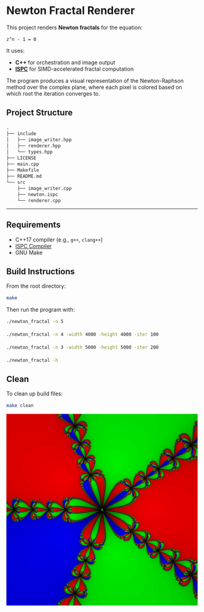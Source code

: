 # Newton Fractal Renderer

This project renders **Newton fractals** for the equation:

```
z^n - 1 = 0
```

It uses:
- **C++** for orchestration and image output
- **[ISPC](https://ispc.github.io/)** for SIMD-accelerated fractal computation

The program produces a visual representation of the Newton-Raphson method over the complex plane, where each pixel is colored based on which root the iteration converges to.

## Project Structure

```
.
├── include
│   ├── image_writer.hpp
│   ├── renderer.hpp
│   └── types.hpp
├── LICENSE
├── main.cpp
├── Makefile
├── README.md
└── src
    ├── image_writer.cpp
    ├── newton.ispc
    └── renderer.cpp
```

---

## Requirements

- C++17 compiler (e.g., `g++`, `clang++`)
- [ISPC Compiler](https://ispc.github.io/)
- GNU Make


## Build Instructions

From the root directory:

```bash
make
```

Then run the program with:

```bash
./newton_fractal -n 5

./newton_fractal -n 4 -width 4000 -height 4000 -iter 100

./newton_fractal -n 3 -width 5000 -height 5000 -iter 200

./newton_fractal -h
```

## Clean

To clean up build files:

```bash
make clean
```

![Newton Fractal Example](images/newtons_fracal_n5.png)